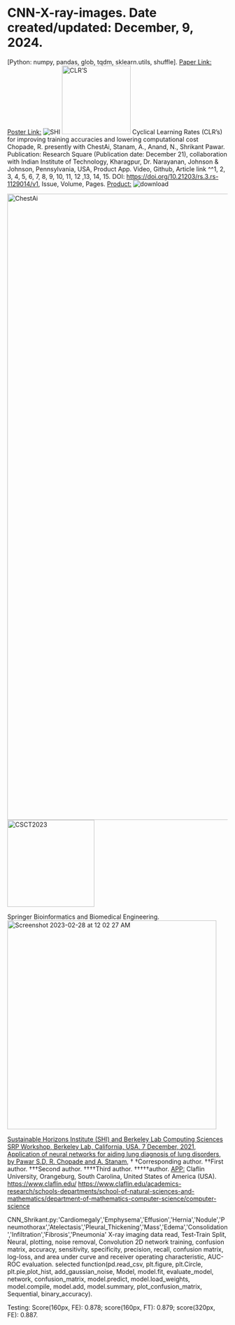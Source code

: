 # CNN-X-ray-images. Date created/updated: December, 9, 2024.
[Python: numpy, pandas, glob, tqdm, sklearn.utils, shuffle].
[Paper Link:](https://www.researchsquare.com/article/rs-1129014/v1)
[Poster Link:](https://www.claflin-computation.com/lab-journey?pgid=ktmii98q-a6104b66-064c-4cd4-bb24-0ccdc51caf10)
![SHI](https://github.com/spawar2/CNN-X-ray-images/assets/25118302/5f18aead-cc71-4b26-bb52-4e985d9f0f10)
<img width="157" alt="CLR’S" src="https://github.com/spawar2/CNN-X-ray-images/assets/25118302/198ba3ac-e0c4-4eec-85a3-4effbb4b223d">
Cyclical Learning Rates (CLR’s) for improving training accuracies and lowering computational cost Chopade, R. presently with ChestAi, Stanam, A., Anand, N., Shrikant Pawar. Publication: Research Square (Publication date: December 21), collaboration with Indian Institute of Technology, Kharagpur, Dr. Narayanan, Johnson & Johnson, Pennsylvania, USA, Product App. Video, Github, Article link ^^1, 2, 3, 4, 5, 6, 7, 8, 9, 10, 11, 12 ,13, 14, 15. DOI: https://doi.org/10.21203/rs.3.rs-1129014/v1, Issue, Volume, Pages.
[Product:](https://aws.amazon.com/marketplace/seller-profile?id=seller-b6otd3wry7lkk)
![download](https://github.com/user-attachments/assets/d0cf307d-91ee-44d6-b5dc-844a2685bdbf)

<img width="1433" alt="ChestAi" src="https://github.com/spawar2/CNN-X-ray-images/assets/25118302/7f7fea3f-5e64-47ca-ba30-d6366372cbda">
<img width="199" alt="CSCT2023" src="https://github.com/spawar2/CNN-X-ray-images/assets/25118302/a5ba2f6a-f989-4489-b0a4-8e0ce843dbed">

Springer Bioinformatics and Biomedical Engineering.
<img width="478" alt="Screenshot 2023-02-28 at 12 02 27 AM" src="https://user-images.githubusercontent.com/25118302/221759790-c962a7b7-42b6-426a-9ab7-92a6e4325937.png">

[Sustainable Horizons Institute (SHI) and Berkeley Lab Computing Sciences SRP Workshop, Berkeley Lab, California, USA, 7 December, 2021, Application of neural networks for aiding lung diagnosis of lung disorders, by Pawar S.D, R. Chopade and A. Stanam,](https://docs.google.com/presentation/d/1p4RRB2QZLeFBTxjjr_ZpzpGblMuqdyIC/edit#slide=id.p1)
†
†Corresponding author. ††First author. †††Second author. ††††Third author. †††††author.
[APP:](http://20.169.253.49:5001/login)
Claflin University, Orangeburg, South Carolina, United States of America (USA). 
https://www.claflin.edu/
https://www.claflin.edu/academics-research/schools-departments/school-of-natural-sciences-and-mathematics/department-of-mathematics-computer-science/computer-science

CNN_Shrikant.py:'Cardiomegaly','Emphysema','Effusion','Hernia','Nodule','Pneumothorax','Atelectasis','Pleural_Thickening','Mass','Edema','Consolidation','Infiltration','Fibrosis','Pneumonia' X-ray imaging data read, Test-Train Split, Neural, plotting, noise removal, Convolution 2D network training, confusion matrix, accuracy, sensitivity, specificity, precision, recall, confusion matrix, log-loss, and area under curve and receiver operating characteristic, AUC-ROC evaluation.
selected function(pd.read_csv, plt.figure, plt.Circle, plt.pie,plot_hist, add_gaussian_noise, Model, model.fit, evaluate_model, network, confusion_matrix, model.predict, model.load_weights, model.compile, model.add, model.summary, plot_confusion_matrix, Sequential, binary_accuracy).

Testing: Score(160px, FE): 0.878; score(160px, FT): 0.879; score(320px, FE): 0.887.
